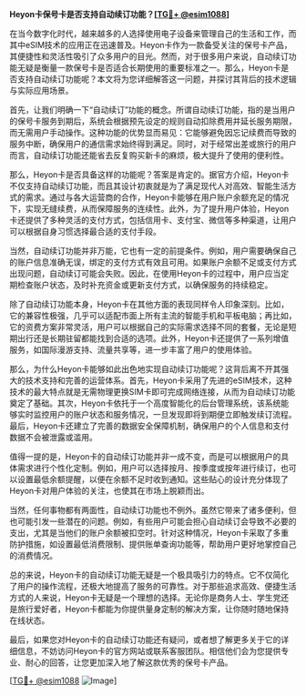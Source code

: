**Heyon卡保号卡是否支持自动续订功能？[[TG💪+ @esim1088](https://t.me/s/esim1088)]**

在当今数字化时代，越来越多的人选择使用电子设备来管理自己的生活和工作，而其中eSIM技术的应用正在迅速普及。Heyon卡作为一款备受关注的保号卡产品，其便捷性和灵活性吸引了众多用户的目光。然而，对于很多用户来说，自动续订功能无疑是衡量一款保号卡是否适合长期使用的重要标准之一。那么，Heyon卡是否支持自动续订功能呢？本文将为您详细解答这一问题，并探讨其背后的技术逻辑与实际应用场景。

首先，让我们明确一下“自动续订”功能的概念。所谓自动续订功能，指的是当用户的保号卡服务到期后，系统会根据预先设定的规则自动扣除费用并延长服务期限，而无需用户手动操作。这种功能的优势显而易见：它能够避免因忘记续费而导致的服务中断，确保用户的通信需求始终得到满足。同时，对于经常出差或旅行的用户而言，自动续订功能还能省去反复购买新卡的麻烦，极大提升了使用的便利性。

那么，Heyon卡是否具备这样的功能呢？答案是肯定的。据官方介绍，Heyon卡不仅支持自动续订功能，而且其设计初衷就是为了满足现代人对高效、智能生活方式的需求。通过与各大运营商的合作，Heyon卡能够在用户账户余额充足的情况下，实现无缝续费，从而保障服务的连续性。此外，为了提升用户体验，Heyon卡还提供了多种灵活的支付方式，包括信用卡、支付宝、微信等多种渠道，让用户可以根据自身习惯选择最合适的支付手段。

当然，自动续订功能并非万能，它也有一定的前提条件。例如，用户需要确保自己的账户信息准确无误，绑定的支付方式有效且可用。如果账户余额不足或支付方式出现问题，自动续订可能会失败。因此，在使用Heyon卡的过程中，用户应当定期检查账户状态，及时补充资金或更新支付方式，以确保服务的持续稳定。

除了自动续订功能本身，Heyon卡在其他方面的表现同样令人印象深刻。比如，它的兼容性极强，几乎可以适配市面上所有主流的智能手机和平板电脑；再比如，它的资费方案非常灵活，用户可以根据自己的实际需求选择不同的套餐，无论是短期出行还是长期驻留都能找到合适的选项。此外，Heyon卡还提供了一系列增值服务，如国际漫游支持、流量共享等，进一步丰富了用户的使用体验。

那么，为什么Heyon卡能够如此出色地实现自动续订功能呢？这背后离不开其强大的技术支持和完善的运营体系。首先，Heyon卡采用了先进的eSIM技术，这种技术的最大特点就是无需物理更换SIM卡即可完成网络连接，从而为自动续订功能奠定了基础。其次，Heyon卡依托于一个高度智能化的后台管理系统，该系统能够实时监控用户的账户状态和服务情况，一旦发现即将到期便立即触发续订流程。最后，Heyon卡还建立了完善的数据安全保障机制，确保用户的个人信息和支付数据不会被泄露或滥用。

值得一提的是，Heyon卡的自动续订功能并非一成不变，而是可以根据用户的具体需求进行个性化定制。例如，用户可以选择按月、按季度或按年进行续订，也可以设置最低余额提醒，以便在余额不足时收到通知。这些贴心的设计充分体现了Heyon卡对用户体验的关注，也使其在市场上脱颖而出。

当然，任何事物都有两面性，自动续订功能也不例外。虽然它带来了诸多便利，但也可能引发一些潜在的问题。例如，有些用户可能会担心自动续订会导致不必要的支出，尤其是当他们的账户余额被扣空时。针对这种情况，Heyon卡采取了多重防护措施，如设置最低消费限制、提供账单查询功能等，帮助用户更好地掌控自己的消费情况。

总的来说，Heyon卡的自动续订功能无疑是一个极具吸引力的特点。它不仅简化了用户的操作流程，还极大地提高了服务的可靠性。对于那些追求高效、便捷生活方式的人来说，Heyon卡无疑是一个理想的选择。无论你是商务人士、学生党还是旅行爱好者，Heyon卡都能为你提供量身定制的解决方案，让你随时随地保持在线状态。

最后，如果您对Heyon卡的自动续订功能还有疑问，或者想了解更多关于它的详细信息，不妨访问Heyon卡的官方网站或联系客服团队。相信他们会为您提供专业、耐心的回答，让您更加深入地了解这款优秀的保号卡产品。

[[TG💪+ @esim1088](https://t.me/s/esim1088) ![Image](https://i.postimg.cc/4NQfJmqS/Snipaste-2025-05-13-00-14-12.png)]